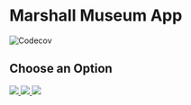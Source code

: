 
# Marshall Museum App

  <img src="https://www.marshallfoundation.org/museum/wp-content/uploads/sites/21/2018/11/MarshallFoundation102418_018-1-1-e1541104538731.jpg" alt="Codecov" />

## Choose an Option
<a href="https://chimakpaduwa.github.io/photo%20gallery.html">
  <img src="https://i.imgur.com/K4qMdtE.png">
  <img src="https://dabuttonfactory.com/button.png?t=Guided+Tour&f=Calibri-Bold&ts=24&tc=fff&tshs=1&tshc=000&hp=20&vp=8&c=5&bgt=gradient&bgc=3d85c6&ebgc=073763">
  <img src= "https://dabuttonfactory.com/button.png?t=Background+Information&f=Calibri-Bold&ts=24&tc=fff&tshs=1&tshc=000&hp=20&vp=8&c=5&bgt=gradient&bgc=3d85c6&ebgc=073763">
</a>





